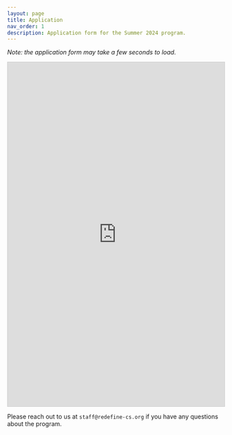 ```yaml
---
layout: page
title: Application
nav_order: 1
description: Application form for the Summer 2024 program.
---
```

 _Note: the application form may take a few seconds to load._

<script src="https://static.airtable.com/js/embed/embed_snippet_v1.js"></script><iframe class="airtable-embed" src="https://airtable.com/embed/appBQLaB9aXkN3k5m/pagJ0ZJaCkjWaodwF/form" frameborder="0" onmousewheel="" width="100%" height="800" style="background: transparent; border: 1px solid #ccc;"></iframe> 

<!-- The application for the summer 2024 program will open in spring 2024. If you are interested in receiving updates about the program and getting notified when the application opens, please sign up [here](https://forms.gle/HtQP6AVPFLgHa3RA6). -->

Please reach out to us at `staff@redefine-cs.org` if you have any questions about the program.



